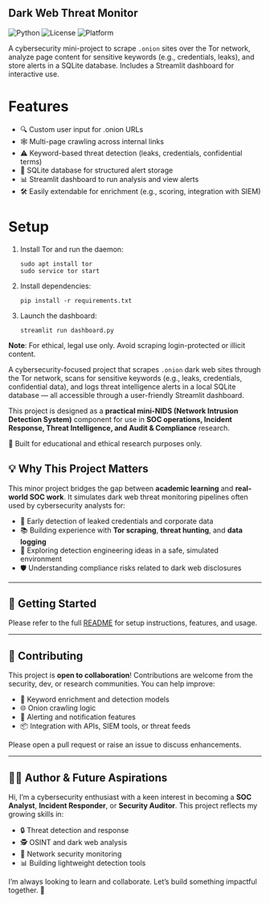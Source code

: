 ## Dark Web Threat Monitor 
![Python](https://img.shields.io/badge/Python-3.10-blue.svg)
![License](https://img.shields.io/badge/license-MIT-green.svg)
![Platform](https://img.shields.io/badge/platform-Streamlit-orange.svg)


A cybersecurity mini-project to scrape `.onion` sites over the Tor network, analyze page content for sensitive keywords (e.g., credentials, leaks), and store alerts in a SQLite database. Includes a Streamlit dashboard for interactive use.

# Features

- 🔍 Custom user input for .onion URLs
- 🕸️ Multi-page crawling across internal links
- ⚠️ Keyword-based threat detection (leaks, credentials, confidential terms)
- 💾 SQLite database for structured alert storage
- 📊 Streamlit dashboard to run analysis and view alerts
- 🛠️ Easily extendable for enrichment (e.g., scoring, integration with SIEM)

  
# Setup

1. Install Tor and run the daemon:
   ```
   sudo apt install tor
   sudo service tor start
   ```

2. Install dependencies:
   ```
   pip install -r requirements.txt
   ```

3. Launch the dashboard:
   ```
   streamlit run dashboard.py
   ```

**Note**: For ethical, legal use only. Avoid scraping login-protected or illicit content.

A cybersecurity-focused project that scrapes `.onion` dark web sites through the Tor network, scans for sensitive keywords (e.g., leaks, credentials, confidential data), and logs threat intelligence alerts in a local SQLite database — all accessible through a user-friendly Streamlit dashboard.

This project is designed as a **practical mini-NIDS (Network Intrusion Detection System)** component for use in **SOC operations, Incident Response, Threat Intelligence, and Audit & Compliance** research.

🚨 Built for educational and ethical research purposes only.


## 💡 Why This Project Matters

This minor project bridges the gap between **academic learning** and **real-world SOC work**. It simulates dark web threat monitoring pipelines often used by cybersecurity analysts for:

- 🔎 Early detection of leaked credentials and corporate data
- 📚 Building experience with **Tor scraping**, **threat hunting**, and **data logging**
- 🧪 Exploring detection engineering ideas in a safe, simulated environment
- 🛡️ Understanding compliance risks related to dark web disclosures

---

## 🚀 Getting Started

Please refer to the full [README](./README.md) for setup instructions, features, and usage.

---

## 🤝 Contributing

This project is **open to collaboration**! Contributions are welcome from the security, dev, or research communities. You can help improve:

- 🔬 Keyword enrichment and detection models
- 🌐 Onion crawling logic
- 📡 Alerting and notification features
- 📦 Integration with APIs, SIEM tools, or threat feeds

Please open a pull request or raise an issue to discuss enhancements.

---

## 👨‍💻 Author & Future Aspirations

Hi, I’m a cybersecurity enthusiast with a keen interest in becoming a **SOC Analyst**, **Incident Responder**, or **Security Auditor**. This project reflects my growing skills in:

- 🔒 Threat detection and response
- 🕵️ OSINT and dark web analysis
- 📡 Network security monitoring
- 📊 Building lightweight detection tools

I’m always looking to learn and collaborate. Let’s build something impactful together. 🤝
